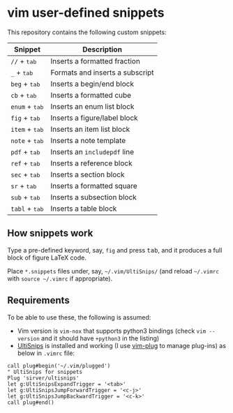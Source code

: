 # vim user-defined snippets

This repository contains the following custom snippets:

| Snippet                   | Description                     |
| ------------------------- | ------------------------------- |
| `//` + <kbd>tab</kbd>     | Inserts a formatted fraction    |
| `_` + <kbd>tab</kbd>      | Formats and inserts a subscript |
| `beg` + <kbd>tab</kbd>    | Inserts a begin/end block       |
| `cb` + <kbd>tab</kbd>     | Inserts a formatted cube        |
| `enum` + <kbd>tab</kbd>   | Inserts an enum list block      |
| `fig` + <kbd>tab</kbd>    | Inserts a figure/label block    |
| `item` + <kbd>tab</kbd>   | Inserts an item list block      |
| `note` + <kbd>tab</kbd>   | Inserts a note template         |
| `pdf` + <kbd>tab</kbd>    | Inserts an `includepdf` line    |
| `ref` + <kbd>tab</kbd>    | Inserts a reference block       |
| `sec` + <kbd>tab</kbd>    | Inserts a section block         |
| `sr` + <kbd>tab</kbd>     | Inserts a formatted square      |
| `sub` + <kbd>tab</kbd>    | Inserts a subsection block      |
| `tabl` + <kbd>tab</kbd>   | Inserts a table block           |

## How snippets work

Type a pre-defined keyword, say, `fig` and press <kbd>tab</kbd>, and it produces a full block of figure LaTeX code.

Place `*.snippets` files under, say, `~/.vim/UltiSnips/` (and reload `~/.vimrc` with `source ~/.vimrc` if appropriate). 

## Requirements

To be able to use these, the following is assumed: 

- Vim version is `vim-nox` that supports python3 bindings (check `vim --version` and it should have `+python3` in the listing)
- [UltiSnips][us] is installed and working (I use [vim-plug][vp] to manage plug-ins) as below in `.vimrc` file:

```vim
call plug#begin('~/.vim/plugged')
" UltiSnips for snippets
Plug 'sirver/ultisnips'
let g:UltiSnipsExpandTrigger = '<tab>'
let g:UltiSnipsJumpForwardTrigger = '<c-j>'
let g:UltiSnipsJumpBackwardTrigger = '<c-k>'
call plug#end()
```

[us]: https://github.com/SirVer/ultisnips
[vp]: https://github.com/junegunn/vim-plug
